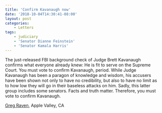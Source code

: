 ```yaml
---
title: 'Confirm Kavanaugh now'
date: '2018-10-04T14:30:41-08:00'
layout: post
categories:
    - Letters
tags:
    - judiciary
    - 'Senator Dianne Feinstein'
    - 'Senator Kamala Harris'
---
```


The just-released FBI background check of Judge Brett Kavanaugh confirms what everyone already knew: He is fit to serve on the Supreme Court. You must vote to confirm Kavanaugh, period. While Judge Kavanaugh has been a paragon of knowledge and wisdom, his accusers have been shown not only to have no credibility, but also to have no limit as to how low they will go in their baseless attacks on him. Sadly, this latter group includes some senators. Facts and truth matter. Therefore, you must vote to confirm Kavanaugh.

[Greg Raven](https://www.gregraven.org), Apple Valley, CA
